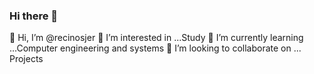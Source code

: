 ### Hi there 👋
👋 Hi, I’m @recinosjer
👀 I’m interested in ...Study
🌱 I’m currently learning ...Computer engineering and systems
💞️ I’m looking to collaborate on ... Projects

